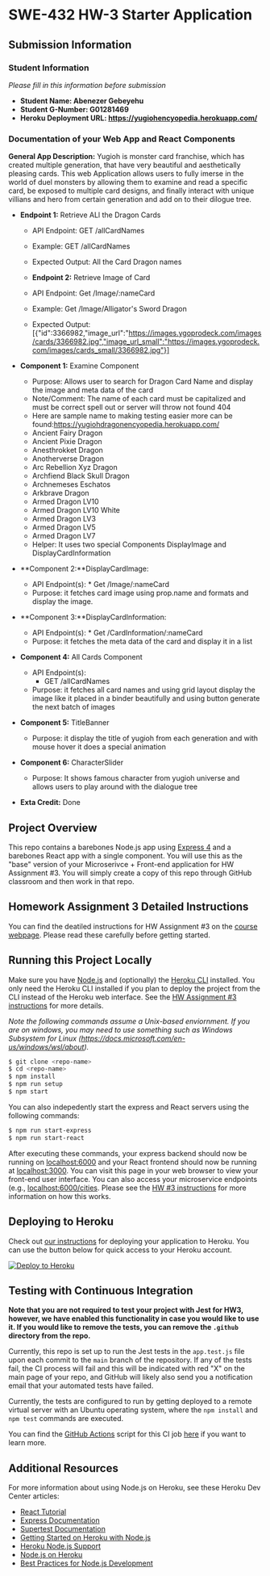 # SWE-432 HW-3 Starter Application

## Submission Information

### Student Information

*Please fill in this information before submission*

* **Student Name: Abenezer Gebeyehu** 
* **Student G-Number: G01281469** 
* **Heroku Deployment URL: https://yugiohencyopedia.herokuapp.com/**

### Documentation of your Web App and React Components

**General App Description:** Yugioh is monster card franchise, which has created multiple generation, that have very beautiful and aesthetically pleasing cards. This web Application allows users to fully imerse in the world of duel monsters by allowing them to examine and read a specific card, be exposed to multiple card designs, and finally interact with unique villians and hero from certain generation and add on to their dilogue tree.

* **Endpoint 1:** Retrieve ALl the Dragon Cards
  * API Endpoint: GET /allCardNames
  * Example: GET /allCardNames
  * Expected Output: All the Card Dragon names 

  * **Endpoint 2:** Retrieve Image of Card
  * API Endpoint: Get /Image/:nameCard
  * Example: Get /Image/Alligator's Sword Dragon
  * Expected Output: [{"id":3366982,"image_url":"https://images.ygoprodeck.com/images/cards/3366982.jpg","image_url_small":"https://images.ygoprodeck.com/images/cards_small/3366982.jpg"}]

* **Component 1:** Examine Component
  * Purpose: Allows user to search for Dragon Card Name and display the image and meta data of the card
  * Note/Comment: The name of each card must be capitalized and must be correct spell out or server will throw not found 404
  * Here are sample name to making testing easier more can be found:https://yugiohdragonencyopedia.herokuapp.com/
  * Ancient Fairy Dragon
  * Ancient Pixie Dragon
  * Anesthrokket Dragon
  *  Anotherverse Dragon
  *  Arc Rebellion Xyz Dragon
  * Archfiend Black Skull Dragon
  * Archnemeses Eschatos
  *  Arkbrave Dragon
  * Armed Dragon LV10
  *  Armed Dragon LV10 White
  *  Armed Dragon LV3
  *  Armed Dragon LV5
  *  Armed Dragon LV7
  * Helper: It uses two special Components DisplayImage and DisplayCardInformation
* **Component 2:**DisplayCardImage:
  * API Endpoint(s):
  		* Get /Image/:nameCard
  * Purpose: it fetches card image using  prop.name and formats and display the image.
* **Component 3:**DisplayCardInformation:
  * API Endpoint(s):
  		* Get /CardInformation/:nameCard
  * Purpose: it fetches the meta data of the card and display it in a list
* **Component 4:** All Cards Component
	* API Endpoint(s):
  		* GET /allCardNames
  * Purpose: it fetches all card names and using grid layout display the image like it placed in a binder beautifully and using button generate the next batch of images
* **Component 5:** TitleBanner
  * Purpose: it display the title of yugioh from each generation and with mouse hover it does a special animation
* **Component 6:** CharacterSlider
  * Purpose: It shows famous character from yugioh universe and allows users to play around with the dialogue tree
* **Exta Credit:** Done
  




## Project Overview

This repo contains a barebones Node.js app using [Express 4](http://expressjs.com/) and a barebones React app with a single component. You will use this as the "base" version of your Microserivce + Front-end application for HW Assignment #3. You will simply create a copy of this repo through GitHub classroom and then work in that repo. 

## Homework Assignment 3 Detailed Instructions

You can find the deatiled instructions for HW Assignment #3 on the [course webpage](https://cs.gmu.edu/~kpmoran/teaching/swe-432-f22/hw3). Please read these carefully before getting started.

## Running this Project Locally

Make sure you have [Node.js](http://nodejs.org/) and (optionally) the [Heroku CLI](https://cli.heroku.com/) installed. You only need the Heroku CLI installed if you plan to deploy the project from the CLI instead of the Heroku web interface. See the [HW Assignment #3 instructions](https://cs.gmu.edu/~kpmoran/teaching/swe-432-f22/hw3) for more details.

*Note the following commands assume a Unix-based enviornment. If you are on windows, you may need to use something such as Windows Subsystem for Linux (https://docs.microsoft.com/en-us/windows/wsl/about).*

```sh
$ git clone <repo-name>
$ cd <repo-name>
$ npm install
$ npm run setup
$ npm start
```

You can also indepedently start the express and React servers using the following commands:

```sh
$ npm run start-express
$ npm run start-react
```

After executing these commands, your express backend should now be running on [localhost:6000](http://localhost:6000/) and your React frontend should now be running at [localhost:3000](http://localhost:3000/). You can visit this page in your web browser to view your front-end user interface. You can also access your microservice endpoints (e.g., [localhost:6000/cities](http://localhost:6000/cities). Please see the [HW #3 instructions](https://cs.gmu.edu/~kpmoran/teaching/swe-432-f22/hw3) for more information on how this works.

## Deploying to Heroku

Check out [our instructions](https://cs.gmu.edu/~kpmoran/teaching/swe-432-f22/hw3) for deploying your application to Heroku. You can use the button below for quick access to your Heroku account.

[![Deploy to Heroku](https://www.herokucdn.com/deploy/button.png)](https://heroku.com/deploy)

## Testing with Continuous Integration

**Note that you are not required to test your project with Jest for HW3, however, we have enabled this functionality in case you would like to use it. If you would like to remove the tests, you can remove the `.github` directory from the repo.**

Currently, this repo is set up to run the Jest tests in the `app.test.js` file upon each commit to the `main` branch of the repository. If any of the tests fail, the CI process will fail and this will be indicated with red "X" on the main page of your repo, and GitHub will likely also send you a notification email that your automated tests have failed.

Currently, the tests are configured to run by getting deployed to a remote virtual server with an Ubuntu operating system, where the `npm install` and `npm test` commands are executed.

You can find the [GitHub Actions](https://github.com/features/actions) script for this CI job [here](.github/workflows/ci.yml) if you want to learn more.

## Additional Resources

For more information about using Node.js on Heroku, see these Heroku Dev Center articles:

- [React Tutorial](https://reactjs.org/tutorial/tutorial.html)
- [Express Documentation](https://expressjs.com/en/5x/api.html)
- [Supertest Documentation](https://www.npmjs.com/package/supertest)
- [Getting Started on Heroku with Node.js](https://devcenter.heroku.com/articles/getting-started-with-nodejs)
- [Heroku Node.js Support](https://devcenter.heroku.com/articles/nodejs-support)
- [Node.js on Heroku](https://devcenter.heroku.com/categories/nodejs)
- [Best Practices for Node.js Development](https://devcenter.heroku.com/articles/node-best-practices)
